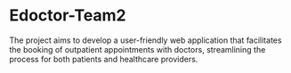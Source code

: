 # Edoctor-Team2
The project aims to develop a user-friendly web application that facilitates the   booking of outpatient appointments with doctors, streamlining the process for both   patients and healthcare providers.
